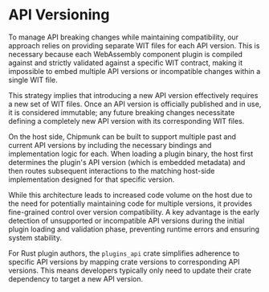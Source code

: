 # API Versioning

To manage API breaking changes while maintaining compatibility, our approach relies on providing separate WIT files for each API version. This is necessary because each WebAssembly component plugin is compiled against and strictly validated against a specific WIT contract, making it impossible to embed multiple API versions or incompatible changes within a single WIT file.

This strategy implies that introducing a new API version effectively requires a new set of WIT files. Once an API version is officially published and in use, it is considered immutable; any future breaking changes necessitate defining a completely new API version with its corresponding WIT files.

On the host side, Chipmunk can be built to support multiple past and current API versions by including the necessary bindings and implementation logic for each. When loading a plugin binary, the host first determines the plugin's API version (which is embedded metadata) and then routes subsequent interactions to the matching host-side implementation designed for that specific version.

While this architecture leads to increased code volume on the host due to the need for potentially maintaining code for multiple versions, it provides fine-grained control over version compatibility. A key advantage is the early detection of unsupported or incompatible API versions during the initial plugin loading and validation phase, preventing runtime errors and ensuring system stability.

For Rust plugin authors, the `plugins_api` crate simplifies adherence to specific API versions by mapping crate versions to corresponding API versions. This means developers typically only need to update their crate dependency to target a new API version.
